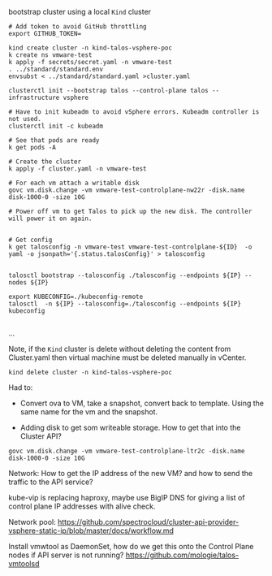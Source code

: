 bootstrap cluster using a local `Kind` cluster

```
# Add token to avoid GitHub throttling  
export GITHUB_TOKEN=

kind create cluster -n kind-talos-vsphere-poc
k create ns vmware-test
k apply -f secrets/secret.yaml -n vmware-test
. ../standard/standard.env
envsubst < ../standard/standard.yaml >cluster.yaml

clusterctl init --bootstrap talos --control-plane talos --infrastructure vsphere

# Have to init kubeadm to avoid vSphere errors. Kubeadm controller is not used.
clusterctl init -c kubeadm

# See that pods are ready
k get pods -A

# Create the cluster
k apply -f cluster.yaml -n vmware-test

# For each vm attach a writable disk
govc vm.disk.change -vm vmware-test-controlplane-nw22r -disk.name disk-1000-0 -size 10G

# Power off vm to get Talos to pick up the new disk. The controller will power it on again.


# Get config
k get talosconfig -n vmware-test vmware-test-controlplane-${ID}  -o yaml -o jsonpath='{.status.talosConfig}' > talosconfig


talosctl bootstrap --talosconfig ./talosconfig --endpoints ${IP} --nodes ${IP}

export KUBECONFIG=./kubeconfig-remote
talosctl  -n ${IP} --talosconfig=./talosconfig --endpoints ${IP} kubeconfig


```
...

Note, if the `Kind` cluster is delete without deleting the content from Cluster.yaml then virtual machine must be deleted manually in vCenter.
```
kind delete cluster -n kind-talos-vsphere-poc

```




Had to:
* Convert ova to VM, take a snapshot, convert back to template. Using the same name for the vm and the snapshot.

* Adding disk to get som writeable storage. How to get that into the Cluster API?
```
govc vm.disk.change -vm vmware-test-controlplane-ltr2c -disk.name disk-1000-0 -size 10G
```


Network:
How to get the IP address of the new VM? and how to send the traffic to the API service?

kube-vip is replacing haproxy, maybe use BigIP DNS for giving a list of control plane IP addresses with alive check.

Network pool:
https://github.com/spectrocloud/cluster-api-provider-vsphere-static-ip/blob/master/docs/workflow.md


Install vmwtool as DaemonSet, how do we get this onto the Control Plane nodes if API server is not running?
https://github.com/mologie/talos-vmtoolsd

